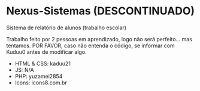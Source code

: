 # Nexus-Sistemas (DESCONTINUADO)
Sistema de relatório de alunos (trabalho escolar)

Trabalho feito por 2 pessoas em aprendizado, logo não será perfeito… mas tentamos.
POR FAVOR, caso não entenda o código, se informar com Kuduu0 antes de modificar algo.

- HTML & CSS: kaduu21
- JS: N/A
- PHP: yuzamei2854
- Icons: icons8.com.br
